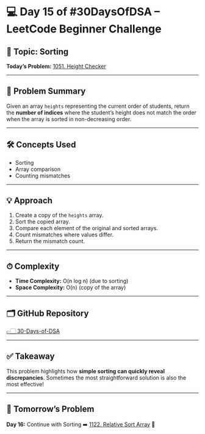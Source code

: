 # 💻 Day 15 of #30DaysOfDSA – LeetCode Beginner Challenge

## 🔹 Topic: Sorting  
**Today’s Problem:** [1051. Height Checker](https://leetcode.com/problems/height-checker/)  

---

## 📌 Problem Summary
Given an array `heights` representing the current order of students, return the **number of indices** where the student’s height does not match the order when the array is sorted in non-decreasing order.  

---

## 🛠 Concepts Used
- Sorting  
- Array comparison  
- Counting mismatches  

---

## 💡 Approach
1. Create a copy of the `heights` array.  
2. Sort the copied array.  
3. Compare each element of the original and sorted arrays.  
4. Count mismatches where values differ.  
5. Return the mismatch count.  

---

## ⏱ Complexity
- **Time Complexity:** O(n log n) (due to sorting)  
- **Space Complexity:** O(n) (copy of the array)  

---

## 🗂️ GitHub Repository
[👉🏻 30-Days-of-DSA](https://github.com/Sonam-pixel/30-Days-of-DSA-)  

---

## ✅ Takeaway
This problem highlights how **simple sorting can quickly reveal discrepancies**. Sometimes the most straightforward solution is also the most effective!  

---

## 📍 Tomorrow’s Problem
**Day 16:** Continue with Sorting ➡️ [1122. Relative Sort Array](https://leetcode.com/problems/relative-sort-array/) 🔄  
